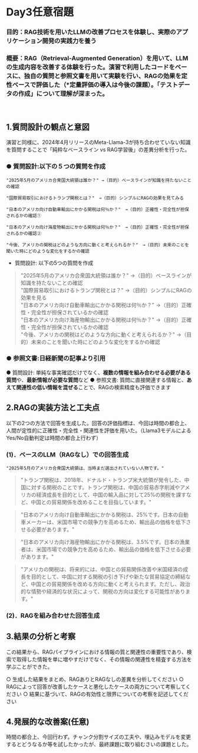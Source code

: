 # Day3任意宿題  
### 目的：RAG技術を用いたLLMの改善プロセスを体験し、実際のアプリケーション開発の実践力を養う

### 概要：RAG（Retrieval-Augmented Generation）を用いて、LLMの生成内容を改善する体験を行った。演習で利用したコードをベースに、独自の質問と参照文書を用いて実験を行い、RAGの効果を定性ベースで評価した（*定量評価の導入は今後の課題）。「テストデータの作成」について理解が深まった。

<br>

## 1.質問設計の観点と意図  
演習と同様に、2024年4月リリースのMeta-Llama-3が持ち合わせていない知識を質問することで「純粋なベースライン vs RAG学習後」の差異分析を行った。

### ● 質問設計:以下の５つの質問を作成  

    "2025年5月のアメリカ合衆国大統領は誰か？" →（目的）ベースラインが知識を持たないことの確認  

    "国際貿易取引におけるトランプ関税とは？"　→（目的）シンプルにRAGの効果を見てみる  
  
    "日本のアメリカ向け自動車輸出にかかる関税は何％か？"　→（目的）正確性・完全性が担保されるかの確認①  
  
    "日本のアメリカ向け海産物輸出にかかる関税は何％か？"　→（目的）正確性・完全性が担保されるかの確認②  
  
    "今後、アメリカの関税はどのような方向に動くと考えられるか？"　→（目的）未来のことを聞いた時にどのような変化をするかの確認  


  - 質問設計: 以下の5つの質問を作成  
> "2025年5月のアメリカ合衆国大統領は誰か？" →（目的）ベースラインが知識を持たないことの確認  
> "国際貿易取引におけるトランプ関税とは？" →（目的）シンプルにRAGの効果を見る  
> "日本のアメリカ向け自動車輸出にかかる関税は何％か？" →（目的）正確性・完全性が担保されているかの確認  
> "日本のアメリカ向け海産物輸出にかかる関税は何％か？" →（目的）正確性・完全性が担保されているかの確認  
> "今後、アメリカの関税はどのような方向に動くと考えられるか？" →（目的）未来のことを聞いた時にどのような変化をするかの確認

### ● 参照文書:日経新聞の記事より引用

● 質問設計: 単純な事実確認だけでなく、**複数の情報を組み合わせる必要がある質問**や、**最新情報が必要な質問**など
● 参照文書: 質問に直接関連する情報と、**あえて関連性の低い情報を混ぜる**ことで、RAGの検索精度も評価できます


## 2.RAGの実装方法と工夫点  
以下の2つの方法で回答を生成した。回答の評価指標は、今回は時間の都合上、人間が定性的に正確性・完全性・関連性を評価を用いた。（Llama3モデルによるYes/No自動判定は時間の都合上行わず）

### (1)．ベースのLLM（RAGなし）での回答生成
    "2025年5月のアメリカ合衆国大統領は、当時まだ選出されていない人物です。"

> "トランプ関税は、2018年、ドナルド・トランプ米大統領が発令した、中国に対する関税のことです。トランプ関税は、中国の貿易赤字削減やアメリカの経済成長を目的として、中国の輸入品に対して25%の関税を課すなど、中国との貿易関係を改めることを目指しています。"

> "日本のアメリカ向け自動車輸出にかかる関税は、25%です。日本の自動車メーカーは、米国市場での競争力を高めるため、輸出品の価格を低下させる必要があります。"

> "日本のアメリカ向け海産物輸出にかかる関税は、3.5%です。日本の漁業者は、米国市場での競争力を高めるため、輸出品の価格を低下させる必要があります。"

> "アメリカの関税は、将来的には、中国との貿易関係改善や米国経済の成長を目的として、中国に対する関税の引き下げや新たな貿易協定の締結など、中国との貿易関係を改める方向に動くと考えられます。ただし、政治的な情勢や経済的な状況によって、関税の方向は変化する可能性があります。"

### (2)．RAGを組み合わせた回答生成


## 3.結果の分析と考察  
この結果から、RAGパイプラインにおける情報の質と関連性の重要性であり、検索で取得した情報を単に増やすだけでなく、その情報の関連性を精査する方法を学ぶことができた。

○ 生成した結果をまとめ、RAGありとRAGなしの差異を分析してください
○ RAGによって回答が改善したケースと悪化したケースの両方について考察してください
○ 結果に基づいて、RAGの有効性と限界についての考察を記述してください

## 4.発展的な改善案(任意)  
時間の都合上、今回行わず。チャンク分割サイズの工夫や、埋込みモデルを変更するとどうなるか等を試したかったが、最終課題に取り組むさいの課題とした。

